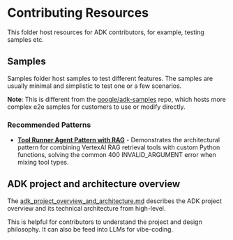 # Contributing Resources

This folder host resources for ADK contributors, for example, testing samples etc.

## Samples

Samples folder host samples to test different features. The samples are usually minimal and simplistic to test one or a few scenarios.

**Note**: This is different from the [google/adk-samples](https://github.com/google/adk-samples) repo, which hosts more complex e2e samples for customers to use or modify directly.

### Recommended Patterns

- **[Tool Runner Agent Pattern with RAG](samples/tool_runner_rag_pattern/)** - Demonstrates the architectural pattern for combining VertexAI RAG retrieval tools with custom Python functions, solving the common 400 INVALID_ARGUMENT error when mixing tool types.

## ADK project and architecture overview

The [adk_project_overview_and_architecture.md](adk_project_overview_and_architecture.md) describes the ADK project overview and its technical architecture from high-level.

This is helpful for contributors to understand the project and design philosophy.
 It can also be feed into LLMs for vibe-coding.
